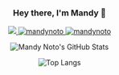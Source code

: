 <h3 align="center">Hey there, I'm Mandy 👋</h3>

<!--
**mandynoto/mandynoto** is a ✨ _special_ ✨ repository because its `README.md` (this file) appears on your GitHub profile.

Here are some ideas to get you started:

- 🔭 I’m currently working on ...
- 🌱 I’m currently learning ...
- 👯 I’m looking to collaborate on ...
- 🤔 I’m looking for help with ...
- 💬 Ask me about ...
- 📫 How to reach me: ...
- 😄 Pronouns: ...
- ⚡ Fun fact: ...
-->


<p align="center">
<a href="mailto:mandynoto@icloud.com">
    <img src="https://img.shields.io/badge/iCloud-3693F3?style=for-the-badge&logo=iCloud&logoColor=white" />
</a>
</a>
<a href="https://www.leetcode.com/mandynoto" target="blank">
  <img src="https://img.shields.io/badge/-LeetCode-FFA116?style=for-the-badge&logo=LeetCode&logoColor=black" alt="mandynoto" />
</a>
<a href="https://twitter.com/MandyNoto">
  <img src="https://img.shields.io/badge/Twitter-1DA1F2?style=for-the-badge&logo=twitter&logoColor=white" alt="mandynoto" />
</a>
</p>


<p align="center">
  <img src="https://github-readme-stats.vercel.app/api?username=mandynoto&rank_icon=github&custom_title=Stats&text_bold=false&show=reviews&hide=stars,issues" alt="Mandy Noto's GitHub Stats">
</p>

<p align="center">
  <img src="https://github-readme-stats.vercel.app/api/top-langs/?username=anuraghazra&hide_progress=true&custom_title=Languages&card_width=300&langs_count=20&hide=d" alt="Top Langs">
</p>
